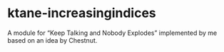 # ktane-increasingindices
A module for “Keep Talking and Nobody Explodes” implemented by me based on an idea by Chestnut.
